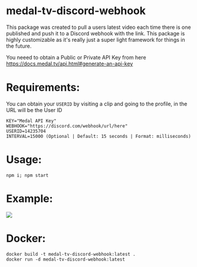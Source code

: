 # medal-tv-discord-webhook
This package was created to pull a users latest video each time there is one published and push it to a Discord webhook with the link. This package is highly customizable as it's really just a super light framework for things in the future.

You neeed to obtain a Public or Private API Key from here https://docs.medal.tv/api.html#generate-an-api-key


# Requirements:

You can obtain your `USERID` by visiting a clip and going to the profile, in the URL will be the User ID

```
KEY="Medal API Key"
WEBHOOK="https://discord.com/webhook/url/here"
USERID=14235704
INTERVAL=15000 (Optional | Default: 15 seconds | Format: milliseconds)
```


# Usage:

```
npm i; npm start
```

# Example:
![](https://cdn.discordapp.com/attachments/918670717753630822/935240827230367784/ej54VGdljN7qojsRcSkb.png)

# Docker:

```
docker build -t medal-tv-discord-webhook:latest .
docker run -d medal-tv-discord-webhook:latest
```
